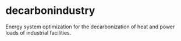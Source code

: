 # decarbonindustry

Energy system optimization for the decarbonization of heat and power loads of industrial facilities.
